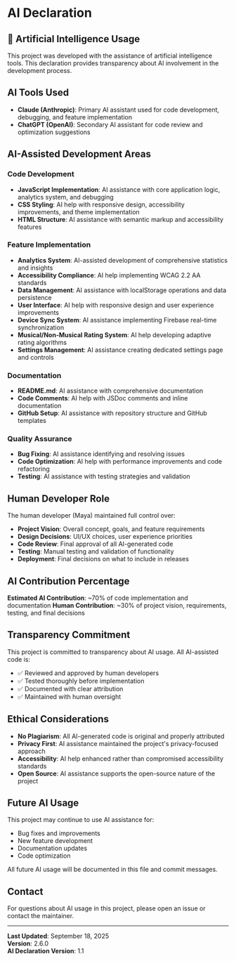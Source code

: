 # AI Declaration

## 🤖 Artificial Intelligence Usage

This project was developed with the assistance of artificial intelligence tools. This declaration provides transparency about AI involvement in the development process.

## AI Tools Used

- **Claude (Anthropic)**: Primary AI assistant used for code development, debugging, and feature implementation
- **ChatGPT (OpenAI)**: Secondary AI assistant for code review and optimization suggestions

## AI-Assisted Development Areas

### Code Development
- **JavaScript Implementation**: AI assistance with core application logic, analytics system, and debugging
- **CSS Styling**: AI help with responsive design, accessibility improvements, and theme implementation
- **HTML Structure**: AI assistance with semantic markup and accessibility features

### Feature Implementation
- **Analytics System**: AI-assisted development of comprehensive statistics and insights
- **Accessibility Compliance**: AI help implementing WCAG 2.2 AA standards
- **Data Management**: AI assistance with localStorage operations and data persistence
- **User Interface**: AI help with responsive design and user experience improvements
- **Device Sync System**: AI assistance implementing Firebase real-time synchronization
- **Musical/Non-Musical Rating System**: AI help developing adaptive rating algorithms
- **Settings Management**: AI assistance creating dedicated settings page and controls

### Documentation
- **README.md**: AI assistance with comprehensive documentation
- **Code Comments**: AI help with JSDoc comments and inline documentation
- **GitHub Setup**: AI assistance with repository structure and GitHub templates

### Quality Assurance
- **Bug Fixing**: AI assistance identifying and resolving issues
- **Code Optimization**: AI help with performance improvements and code refactoring
- **Testing**: AI assistance with testing strategies and validation

## Human Developer Role

The human developer (Maya) maintained full control over:
- **Project Vision**: Overall concept, goals, and feature requirements
- **Design Decisions**: UI/UX choices, user experience priorities
- **Code Review**: Final approval of all AI-generated code
- **Testing**: Manual testing and validation of functionality
- **Deployment**: Final decisions on what to include in releases

## AI Contribution Percentage

**Estimated AI Contribution**: ~70% of code implementation and documentation
**Human Contribution**: ~30% of project vision, requirements, testing, and final decisions

## Transparency Commitment

This project is committed to transparency about AI usage. All AI-assisted code is:
- ✅ Reviewed and approved by human developers
- ✅ Tested thoroughly before implementation
- ✅ Documented with clear attribution
- ✅ Maintained with human oversight

## Ethical Considerations

- **No Plagiarism**: All AI-generated code is original and properly attributed
- **Privacy First**: AI assistance maintained the project's privacy-focused approach
- **Accessibility**: AI help enhanced rather than compromised accessibility standards
- **Open Source**: AI assistance supports the open-source nature of the project

## Future AI Usage

This project may continue to use AI assistance for:
- Bug fixes and improvements
- New feature development
- Documentation updates
- Code optimization

All future AI usage will be documented in this file and commit messages.

## Contact

For questions about AI usage in this project, please open an issue or contact the maintainer.

---

**Last Updated**: September 18, 2025  
**Version**: 2.6.0  
**AI Declaration Version**: 1.1
